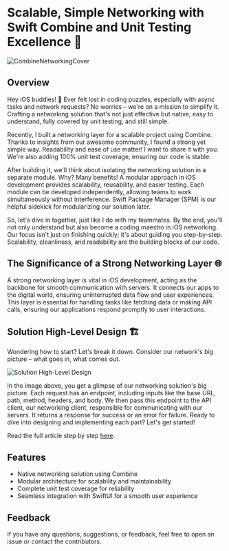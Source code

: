 # Scalable, Simple Networking with Swift Combine and Unit Testing Excellence 🚀

![CombineNetworkingCover](https://github.com/essamMohamedFahmi/combine-networking/assets/40776884/1419ed21-e76d-4677-9a16-7c46a570b3ad)

## Overview

Hey iOS buddies! 👋 Ever felt lost in coding puzzles, especially with async tasks and network requests? No worries – we're on a mission to simplify it. Crafting a networking solution that's not just effective but native, easy to understand, fully covered by unit testing, and still simple.

Recently, I built a networking layer for a scalable project using Combine. Thanks to insights from our awesome community, I found a strong yet simple way. Readability and ease of use matter! I want to share it with you. We're also adding 100% unit test coverage, ensuring our code is stable.

After building it, we'll think about isolating the networking solution in a separate module. Why? Many benefits! A modular approach in iOS development provides scalability, reusability, and easier testing. Each module can be developed independently, allowing teams to work simultaneously without interference. Swift Package Manager (SPM) is our helpful sidekick for modularizing our solution later.

So, let's dive in together, just like I do with my teammates. By the end, you'll not only understand but also become a coding maestro in iOS networking. Our focus isn't just on finishing quickly; it's about guiding you step-by-step. Scalability, cleanliness, and readability are the building blocks of our code.

## The Significance of a Strong Networking Layer 🌐

A strong networking layer is vital in iOS development, acting as the backbone for smooth communication with servers. It connects our apps to the digital world, ensuring uninterrupted data flow and user experiences. This layer is essential for handling tasks like fetching data or making API calls, ensuring our applications respond promptly to user interactions.

## Solution High-Level Design 🏗️

Wondering how to start? Let's break it down. Consider our network's big picture – what goes in, what comes out.

![Solution High-Level Design](https://github.com/essamMohamedFahmi/combine-networking/assets/40776884/1eb060ad-6764-4ea1-afe4-eb0a3845f225)

In the image above, you get a glimpse of our networking solution's big picture. Each request has an endpoint, including inputs like the base URL, path, method, headers, and body. We then pass this endpoint to the API client, our networking client, responsible for communicating with our servers. It returns a response for success or an error for failure. Ready to dive into designing and implementing each part? Let's get started!

Read the full article step by step [here](https://www.linkedin.com/pulse/scalable-simple-networking-swift-combine-unit-testing-essam-fahmy-h7zkf/?trackingId=a25l1F63TmiuZulhxNt3Og%3D%3D).

## Features

- Native networking solution using Combine
- Modular architecture for scalability and maintainability
- Complete unit test coverage for reliability
- Seamless integration with SwiftUI for a smooth user experience

## Feedback

If you have any questions, suggestions, or feedback, feel free to open an issue or contact the contributors.
